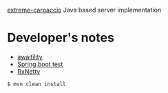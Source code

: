 [extreme-carpaccio](https://github.com/dlresende/extreme-carpaccio) Java based server implementation


# Developer's notes

* [awaitility](https://github.com/awaitility/awaitility/wiki/Usage)
* [Spring boot test](http://docs.spring.io/spring-boot/docs/current/reference/html/boot-features-testing.html)
* [RxNetty](https://github.com/ReactiveX/RxNetty)

```
$ mvn clean install
```

